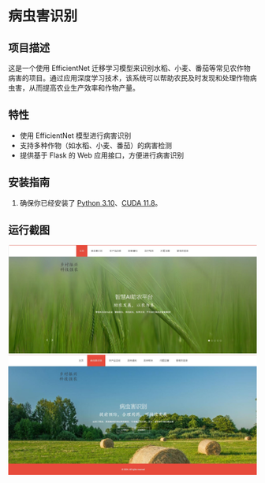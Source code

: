 # 病虫害识别

## 项目描述

这是一个使用 EfficientNet 迁移学习模型来识别水稻、小麦、番茄等常见农作物病害的项目。通过应用深度学习技术，该系统可以帮助农民及时发现和处理作物病虫害，从而提高农业生产效率和作物产量。

## 特性

- 使用 EfficientNet 模型进行病害识别
- 支持多种作物（如水稻、小麦、番茄）的病害检测
- 提供基于 Flask 的 Web 应用接口，方便进行病害识别
## 安装指南

1. 确保你已经安装了 [Python 3.10](https://www.python.org/downloads/)、[CUDA 11.8](https://developer.nvidia.com/cuda-toolkit)。

## 运行截图
![运行截图](https://github.com/Studyahhh/EfficientNet-disease-and-pest-identification/blob/main/%E4%B8%BB%E9%A1%B5.jpg?raw=true)
![运行截图](classify.jpg?raw=true)

